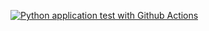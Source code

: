 [![Python application test with Github Actions](https://github.com/sahilsuman933/python-microservice/actions/workflows/devops.yml/badge.svg)](https://github.com/sahilsuman933/python-microservice/actions/workflows/devops.yml)